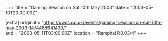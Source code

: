 +++
title = "Gaming Session on Sat 10th May 2003"
date = "2003-05-10T20:00:00Z"

[extra]
original = "https://uwcs.co.uk/events/gaming-session-on-sat-10th-may-2003-1474488941430/"    
end = "2003-05-11T03:00:00Z"
location = "Ramphal R0.03/4"
+++



